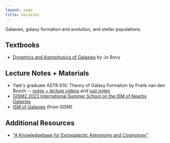 ```yaml
---
layout: page
title: Galaxies
---
```


Galaxies, galaxy formation and evolution, and stellar populations.

## Textbooks
- [Dynamics and Astrophysics of Galaxies](https://galaxiesbook.org) by Jo Bovy

## Lecture Notes + Materials
- Yale's graduate ASTR 610: Theory of Galaxy Formation by Frank van den Bosch -- [notes + lecture videos](https://campuspress.yale.edu/astro610/) and [just notes](http://www.astro.yale.edu/vdbosch/Theory_of_Galaxy_Formation.pdf)
- [GISM2 2023 International Summer School on the ISM of Nearby Galaxies](https://ismgalaxies2023.sciencesconf.org/resource/page/id/5)
- [ISM of Galaxies](https://www.youtube.com/channel/UCT4ciux-qUqo9XmOTw4FNPw) (from GISM)

## Additional Resources
- ["A Knowledgebase for Extragalactic Astronomy and Cosmology"](https://ned.ipac.caltech.edu/level5/index.html)
